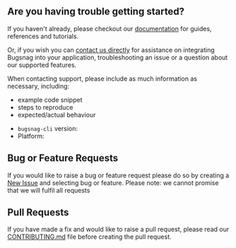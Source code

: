 ## Are you having trouble getting started?
If you haven't already, please checkout our [documentation](https://docs.bugsnag.com/build-integrations/bugsnag-cli/) for guides, references and tutorials.

Or, if you wish you can [contact us directly](mailto:support@bugsnag.com) for assistance on integrating Bugsnag into your application, troubleshooting an issue or a question about our supported features.

When contacting support, please include as much information as necessary, including:

- example code snippet
- steps to reproduce
- expected/actual behaviour 

* `bugsnag-cli` version:
* Platform:

## Bug or Feature Requests
If you would like to raise a bug or feature request please do so by creating a [New Issue](https://github.com/bugsnag/bugsnag-cli/issues/new/choose) and selecting bug or feature.
Please note: we cannot promise that we will fulfil all requests

## Pull Requests
If you have made a fix and would like to raise a pull request, please read our [CONTRIBUTING.md](../CONTRIBUTING.md) file before creating the pull request.